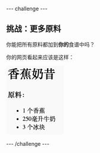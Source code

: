 \--- challenge \---

## 挑战：更多原料

你能把所有原料都加到**你的**食谱中吗？

你的网页看起来应该是这样：

![截屏](images/recipe-more-ingredients.png)

\--- /challenge \---